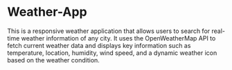 # Weather-App
This is a responsive weather application that allows users to search for real-time weather information of any city. It uses the OpenWeatherMap API to fetch current weather data and displays key information such as temperature, location, humidity, wind speed, and a dynamic weather icon based on the weather condition.

